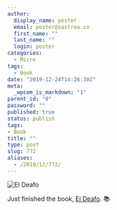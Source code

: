 ```yaml
---
author:
  display_name: poster
  email: poster@zastrow.co
  first_name: ""
  last_name: ""
  login: poster
categories:
  - Micro
tags:
  - Book
date: "2019-12-24T14:26:30Z"
meta:
  _wpcom_is_markdown: "1"
parent_id: "0"
password: ""
published: true
status: publish
tags:
- Book
title: ""
type: post
slug: 772
aliases:
  - /2019/12/772/
---
```

<p><img src="https://i.gr-assets.com/images/S/compressed.photo.goodreads.com/books/1423770455l/20701984.jpg" alt="El Deafo" /></p>
<p>Just finished the book, <a href="https://www.goodreads.com/review/show/3098047585?utm_medium=api&amp;utm_source=rss">El Deafo</a>. 📚</p>
